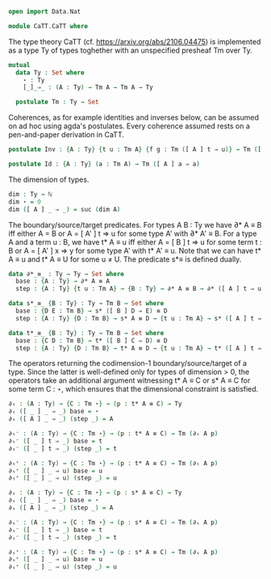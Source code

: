 ```agda
open import Data.Nat
```

```agda
module CaTT.CaTT where
```

The type theory CaTT (cf. https://arxiv.org/abs/2106.04475) is implemented as a type Ty of types
toghether with an unspecified presheaf Tm over Ty.

```agda
mutual
  data Ty : Set where
    ⋆ : Ty
    [_]_⇒_ : (A : Ty) → Tm A → Tm A → Ty

  postulate Tm : Ty → Set
```

Coherences, as for example identities and inverses below, can be assumed on ad hoc using agda's
postulates. Every coherence assumed rests on a pen-and-paper derivation in CaTT.

```agda
postulate Inv : {A : Ty} {t u : Tm A} {f g : Tm ([ A ] t ⇒ u)} → Tm ([ _ ] f ⇒ g) → Tm ([ _ ] g ⇒ f)

postulate Id : {A : Ty} (a : Tm A) → Tm ([ A ] a ⇒ a)
```

The dimension of types.

```agda
dim : Ty → ℕ
dim ⋆ = 0
dim ([ A ] _ ⇒ _) = suc (dim A)
```

The boundary/source/target predicates. For types A B : Ty we have ∂* A ≡ B iff either A = B or
A = [ A' ] t ⇒ u for some type A' with ∂* A' ≡ B. For a type A and a term u : B, we have t* A ≡ u
iff either A = [ B ] t ⇒ u for some term t : B or A = [ A' ] x ⇒ y for some type A' with t* A' ≡ u.
Note that we can have t* A ≡ u and t* A ≡ U for some u ≠ U. The predicate s*_≡_ is defined dually.

```agda
data ∂*_≡_ : Ty → Ty → Set where
  base : {A : Ty} → ∂* A ≡ A
  step : {A : Ty} {t u : Tm A} → {B : Ty} → ∂* A ≡ B → ∂* ([ A ] t ⇒ u) ≡ B

data s*_≡_ {B : Ty} : Ty → Tm B → Set where 
  base : {D E : Tm B} → s* ([ B ] D ⇒ E) ≡ D
  step : {A : Ty} {D : Tm B} → s* A ≡ D → {t u : Tm A} → s* ([ A ] t ⇒ u) ≡ D

data t*_≡_ {B : Ty} : Ty → Tm B → Set where 
  base : {C D : Tm B} → t* ([ B ] C ⇒ D) ≡ D
  step : {A : Ty} {D : Tm B} → t* A ≡ D → {t u : Tm A} → t* ([ A ] t ⇒ u) ≡ D
```

The operators returning the codimension-1 boundary/source/target of a type. Since the latter is
well-defined only for types of dimension > 0, the operators take an additional argument witnessing
t* A ≡ C or s* A ≡ C for some term C : ⋆, which ensures that the dimensional constraint is
satisfied.  

```agda
∂ₜ : (A : Ty) → {C : Tm ⋆} → (p : t* A ≡ C) → Ty
∂ₜ ([ _ ] _ ⇒ _) base = ⋆
∂ₜ ([ A ] _ ⇒ _) (step _) = A

∂ₜ⁻ : (A : Ty) → {C : Tm ⋆} → (p : t* A ≡ C) → Tm (∂ₜ A p)
∂ₜ⁻ ([ _ ] t ⇒ _) base = t
∂ₜ⁻ ([ _ ] t ⇒ _) (step _) = t

∂ₜ⁺ : (A : Ty) → {C : Tm ⋆} → (p : t* A ≡ C) → Tm (∂ₜ A p)
∂ₜ⁺ ([ _ ] _ ⇒ u) base = u
∂ₜ⁺ ([ _ ] _ ⇒ u) (step _) = u

∂ₛ : (A : Ty) → {C : Tm ⋆} → (p : s* A ≡ C) → Ty
∂ₛ ([ _ ] _ ⇒ _) base = ⋆
∂ₛ ([ A ] _ ⇒ _) (step _) = A

∂ₛ⁻ : (A : Ty) → {C : Tm ⋆} → (p : s* A ≡ C) → Tm (∂ₛ A p)
∂ₛ⁻ ([ _ ] t ⇒ _) base = t
∂ₛ⁻ ([ _ ] t ⇒ _) (step _) = t

∂ₛ⁺ : (A : Ty) → {C : Tm ⋆} → (p : s* A ≡ C) → Tm (∂ₛ A p)
∂ₛ⁺ ([ _ ] _ ⇒ u) base = u
∂ₛ⁺ ([ _ ] _ ⇒ u) (step _) = u
```